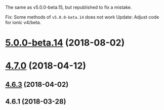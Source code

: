 <a name="5.0.0-beta.16"></a>
The same as v5.0.0-beta.15, but republished to fix a mistake.

<a name="5.0.0-beta.15"></a>
Fix: Some methods of `v5.0.0-beta.14` does not work
Update: Adjust code for ionic v4/beta.

<a name="5.0.0-beta.14"></a>
# [5.0.0-beta.14](https://github.com/ionic-team/ionic-native/compare/v4.7.0...v5.0.0-beta.14) (2018-08-02)



<a name="4.7.0"></a>
# [4.7.0](https://github.com/ionic-team/ionic-native/compare/v4.6.3...v4.7.0) (2018-04-12)



<a name="4.6.3"></a>
## [4.6.3](https://github.com/ionic-team/ionic-native/compare/v4.6.1...v4.6.3) (2018-04-02)



<a name="4.6.1"></a>
## 4.6.1 (2018-03-28)
